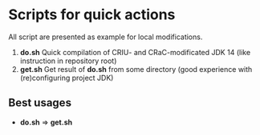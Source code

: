 # Scripts for quick actions

All script are presented as example for local modifications.

1. **do.sh** Quick compilation of CRIU- and CRaC-modificated JDK 14
   (like instruction in repository root)
2. **get.sh** Get result of **do.sh** from some directory
   (good experience with (re)configuring project JDK)

## Best usages

* **do.sh** => **get.sh**
